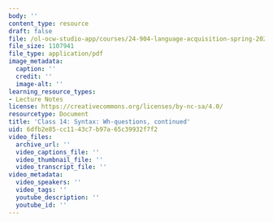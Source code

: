 ```yaml
---
body: ''
content_type: resource
draft: false
file: /ol-ocw-studio-app/courses/24-904-language-acquisition-spring-2022/mit24_904_s22_lec14.pdf
file_size: 1107941
file_type: application/pdf
image_metadata:
  caption: ''
  credit: ''
  image-alt: ''
learning_resource_types:
- Lecture Notes
license: https://creativecommons.org/licenses/by-nc-sa/4.0/
resourcetype: Document
title: 'Class 14: Syntax: Wh-questions, continued'
uid: 6dfb2e85-cc11-43c7-b97a-65c39932f7f2
video_files:
  archive_url: ''
  video_captions_file: ''
  video_thumbnail_file: ''
  video_transcript_file: ''
video_metadata:
  video_speakers: ''
  video_tags: ''
  youtube_description: ''
  youtube_id: ''
---
```

